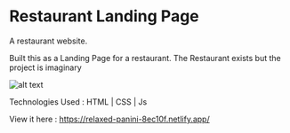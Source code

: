 # Restaurant Landing Page
 A restaurant website.
 
 Built this as a Landing Page for a restaurant. The Restaurant exists but the project is imaginary 
 
 ![alt text](https://github.com/[jeffkojobans5]/[Restaurant-Website]/blob/[main]/github_readme.png?raw=true)

 Technologies Used : HTML | CSS | Js
 
 View it here : https://relaxed-panini-8ec10f.netlify.app/
 
 
